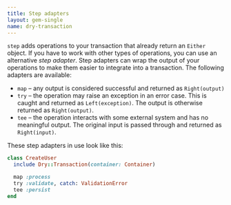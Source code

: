 ```yaml
---
title: Step adapters
layout: gem-single
name: dry-transaction
---
```


`step` adds operations to your transaction that already return an `Either` object. If you have to work with other types of operations, you can use an alternative _step adapter_. Step adapters can wrap the output of your operations to make them easier to integrate into a transaction. The following adapters are available:

* `map` – any output is considered successful and returned as `Right(output)`
* `try` – the operation may raise an exception in an error case. This is caught and returned as `Left(exception)`. The output is otherwise returned as `Right(output)`.
* `tee` – the operation interacts with some external system and has no meaningful output. The original input is passed through and returned as `Right(input)`.

These step adapters in use look like this:

```ruby
class CreateUser
  include Dry::Transaction(container: Container)

  map :process
  try :validate, catch: ValidationError
  tee :persist
end
```
